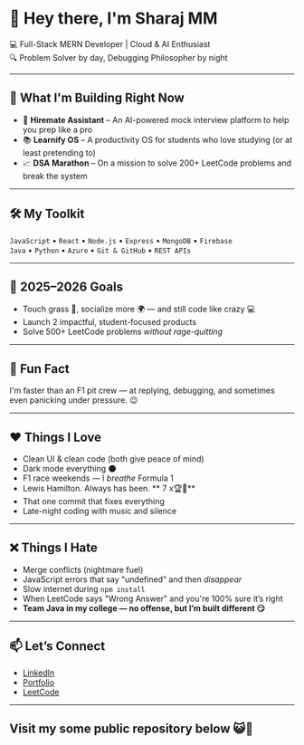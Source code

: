 # 👋 Hey there, I'm Sharaj MM

💻 Full-Stack MERN Developer | Cloud & AI Enthusiast  
🔍 Problem Solver by day, Debugging Philosopher by night  

---

## 🚀 What I'm Building Right Now
- 🤖 **Hiremate Assistant** – An AI-powered mock interview platform to help you prep like a pro  
- 📚 **Learnify OS** – A productivity OS for students who love studying (or at least pretending to)  
- 📈 **DSA Marathon** – On a mission to solve 200+ LeetCode problems and break the system

---

## 🛠️ My Toolkit
`JavaScript` • `React` • `Node.js` • `Express` • `MongoDB` • `Firebase`  
`Java` • `Python` • `Azure` • `Git & GitHub` • `REST APIs`

---

## 🎯 2025–2026 Goals
- Touch grass 🌱, socialize more 🌍 — and still code like crazy 💻  
- Launch 2 impactful, student-focused products  
- Solve 500+ LeetCode problems *without rage-quitting*

---

## 🏁 Fun Fact
I'm faster than an F1 pit crew — at replying, debugging, and sometimes even panicking under pressure. 😉

---

## ❤️ Things I Love
- Clean UI & clean code (both give peace of mind)
- Dark mode everything 🌑  
- F1 race weekends — I *breathe* Formula 1  
- Lewis Hamilton. Always has been. ** 7 x🏆🐐**  
- That one commit that fixes everything  
- Late-night coding with music and silence

---

## ❌ Things I Hate
- Merge conflicts (nightmare fuel)  
- JavaScript errors that say "undefined" and then *disappear*  
- Slow internet during `npm install`  
- When LeetCode says "Wrong Answer" and you're 100% sure it’s right  
- **Team Java in my college — no offense, but I’m built different 😏**

---

## 📫 Let’s Connect
- [LinkedIn](https://www.linkedin.com/in/sharajmm/)
- [Portfolio](https://sharaj.vercel.app/)
- [LeetCode](https://leetcode.com/u/Sharajmm/)

---

## Visit my some public repository below 😺🫣
